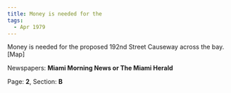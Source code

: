 ```yaml
---  
title: Money is needed for the  
tags:  
  - Apr 1979  
---  
```

  
Money is needed for the proposed 192nd Street Causeway across the bay. [Map]  
  
Newspapers: **Miami Morning News or The Miami Herald**  
  
Page: **2**, Section: **B** 
